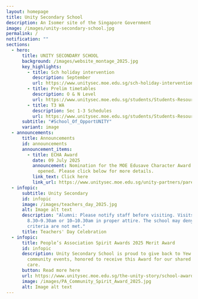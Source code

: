 ```yaml
---
layout: homepage
title: Unity Secondary School
description: An Isomer site of the Singapore Government
image: /images/unity-secondary-school.jpg
permalink: /
notification: ""
sections:
  - hero:
      title: UNITY SECONDARY SCHOOL
      background: /images/website_montage_2025.jpg
      key_highlights:
        - title: Sch holiday intervention
          description: September
          url: https://www.unitysec.moe.edu.sg/sch-holiday-intervention/
        - title: Prelim timetables
          description: O & N Level
          url: https://www.unitysec.moe.edu.sg/students/Students-Resources/assessment/
        - title: T3 WA
          description: Sec 1-3 Schedules
          url: https://www.unitysec.moe.edu.sg/students/Students-Resources/assessment/
      subtitle: "#School_Of_OpportUNITY"
      variant: image
  - announcements:
      title: Announcements
      id: announcements
      announcement_items:
        - title: ECHA Award
          date: 09 July 2025
          announcement: Nomination for the MOE Edusave Character Award 2025(ECHA) is now
            opened. Please click below for more details.
          link_text: Click here
          link_url: https://www.unitysec.moe.edu.sg/unity-partners/parents/echa/
  - infopic:
      subtitle: Unity Secondary
      id: infopic
      image: /images/teachers_day_2025.jpg
      alt: Image alt text
      description: "Alumni: Please notify staff before visiting. Visits only during
        8.30–9.30am or 10–10.30am in proper attire. The school may deny entry if
        criteria are not met."
      title: Teachers' Day Celebration
  - infopic:
      title: People’s Association Spirit Awards 2025 Merit Award
      id: infopic
      description: Unity Secondary School is proud to give back to Yew Tee through
        community events, honored to receive this Award for our shared spirit of
        care.
      button: Read more here
      url: https://www.unitysec.moe.edu.sg/the-unity-story/school-awards/
      image: /images/PA_Community_Spirit_Award_2025.jpg
      alt: Image alt text
---
```


